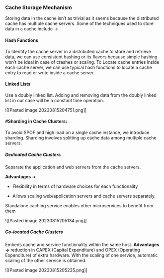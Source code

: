 ### Cache Storage Mechanism
Storing data in the cache isn’t as trivial as it seems because the distributed cache has multiple cache servers. Some of the techniques used to store data in a cache include ->
#### Hash Functions
To Identify the cache server in a distributed cache to store and retrieve data, we can use consistent hashing or its flavors because simple hashing won’t be ideal in case of crashes or scaling.
To Locate cache entries inside each cache server, we can use typical hash functions to locate a cache entry to read or write inside a cache server.
#### Linked Lists
Use a doubly linked list. Adding and removing data from the doubly linked list in our case will be a constant time operation.

![[Pasted image 20230815204751.png]]
#### #Sharding in Cache Clusters:

To avoid SPOF and high load on a single cache instance, we introduce sharding. Sharding involves splitting up cache data among multiple cache servers.
##### Dedicated Cache Clusters
Separate the application and web servers from the cache servers. 

**Advantages ->**

- Flexibility in terms of hardware choices for each functionality

- Allows scaling web/application servers and cache servers separately.

Standalone caching service enables other microservices to benefit from them

![[Pasted image 20230815205134.png]]
##### Co-located Cache Clusters
Embeds cache and service functionality within the same host.
**Advantages ->**  reduction in CAPEX (Capital Expenditure) and OPEX (Operating Expenditure) of extra hardware. With the scaling of one service, automatic scaling of the other service is obtained.

![[Pasted image 20230815205235.png]]

